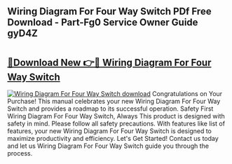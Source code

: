 ## Wiring Diagram For Four Way Switch PDf Free Download - Part-Fg0 Service Owner Guide gyD4Z

# <h2><a href="http://dfpemhu.blite.top/?on=Wiring+Diagram+For+Four+Way+Switch">🔗Download New 👉🔴 Wiring Diagram For Four Way Switch</a></h2>

[![Wiring Diagram For Four Way Switch download](https://i.imgur.com/lujVjoI.png)](http://dfpemhu.blite.top/?on=Wiring+Diagram+For+Four+Way+Switch)
Congratulations on Your Purchase! This manual celebrates your new Wiring Diagram For Four Way Switch and provides a roadmap to its successful operation. Safety First Wiring Diagram For Four Way Switch, Always This product is designed with safety in mind. Please follow all safety precautions. With features like list of features, your new Wiring Diagram For Four Way Switch is designed to maximize productivity and efficiency. Let's Get Started! Contact us today and let us Wiring Diagram For Four Way Switch guide you through the process.
